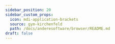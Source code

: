 ```yaml
---
sidebar_position: 20
sidebar_custom_props:
  icon: mdi-application-brackets
  source: gym-kirchenfeld
  path: /docs/anderesoftware/browser/README.md
draft: false
---
```



